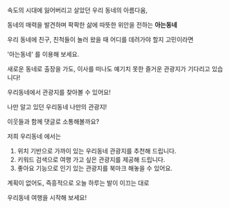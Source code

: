 속도의 시대에 잃어버리고 살았던 우리 동네의 아름다움,

동네의 매력을 발견하며 팍팍한 삶에 따뜻한 위안을 전하는 **아는동네**

우리 동네에 친구, 친척들이 놀러 왔을 때 어디를 데려가야 할지 고민이라면

'아는동네' 를 이용해 보세요.

새로운 동네로 출장을 가도, 이사를 떠나도 예기치 못한 즐거운 관광지가 기다리고 있습니다!

우리동네에서 관광지를 찾아볼 수 있어요!

나만 알고 있던 우리동네 나만의 관광지!

이웃들과 함께 댓글로 소통해볼까요?

저희 우리동네 에서는

1. 위치 기반으로 가까이 있는 우리동네 관광지를 추천해 드립니다.
2. 키워드 검색으로 여행 가고 싶은 관광지를 제공해 드립니다.
3. 좋아요 기능으로 인기 있는 관광지를 북마크 해놓을 수 있어요.

계획이 없어도, 즉흥적으로 오늘 하루는 발이 이끄는 대로

우리동네 여행을 시작해 보세요!
